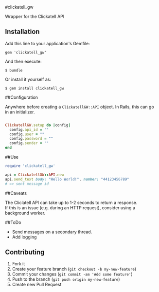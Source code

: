 #clickatell_gw

Wrapper for the Clickatell API

## Installation

Add this line to your application's Gemfile:

    gem 'clickatell_gw'

And then execute:

    $ bundle

Or install it yourself as:

    $ gem install clickatell_gw


##Configuration

Anywhere before creating a `ClickatellGW::API` object. In Rails, this can go in an initializer.

```ruby

ClickatellGW.setup do |config|
  config.api_id = ""
  config.user = ""
  config.password = ""
  config.sender = ""
end

```

##Use

```ruby
require 'clickatell_gw'

api = ClickatellGW::API.new
api.send_text body: "Hello World!", number: "44123456789"
# => sent message id
```

##Caveats

The Cliclatell API can take up to 1-2 seconds to return a response.  
If this is an issue (e.g. during an HTTP request), consider using a background worker.

##ToDo

* Send messages on a secondary thread.
* Add logging



## Contributing

1. Fork it
2. Create your feature branch (`git checkout -b my-new-feature`)
3. Commit your changes (`git commit -am 'Add some feature'`)
4. Push to the branch (`git push origin my-new-feature`)
5. Create new Pull Request
